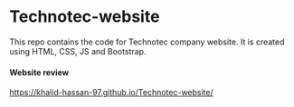 # Technotec-website

This repo contains the code for Technotec company website. It is created using HTML, CSS, JS and Bootstrap.

#### Website review

https://khalid-hassan-97.github.io/Technotec-website/
